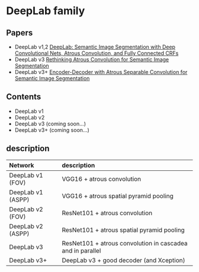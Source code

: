 # DeepLab family

## Papers

* DeepLab v1,2 [DeepLab: Semantic Image Segmentation with Deep Convolutional Nets, Atrous Convolution, and Fully Connected CRFs](https://arxiv.org/abs/1606.00915)
* DeepLab v3 [Rethinking Atrous Convolution for Semantic Image Segmentation](https://arxiv.org/abs/1706.05587)
* DeepLab v3+ [Encoder-Decoder with Atrous Separable Convolution for Semantic Image Segmentation](https://arxiv.org/abs/1802.02611)

## Contents

* DeepLab v1
* DeepLab v2
* DeepLab v3 (coming soon...)
* DeepLab v3+ (coming soon...)

## description

Network | description
:-- | :--
DeepLab v1 (FOV)| VGG16 + atrous convolution
DeepLab v1 (ASPP) | VGG16 + atrous spatial pyramid pooling
DeepLab v2 (FOV)| ResNet101 + atrous convolution
DeepLab v2 (ASPP) | ResNet101 + atrous spatial pyramid pooling
DeepLab v3 | ResNet101 + atrous convolution in cascadea and in parallel
DeepLab v3+ | DeepLab v3 + good decoder (and Xception)
